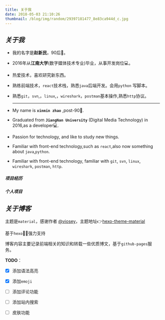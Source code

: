 ```yaml
---
title: 关于我
date: 2018-05-03 21:10:26
thumbnail: /blog/img/random/29397181477_8e83ca944d_c.jpg
---
```

> 

## *关于我* 

- 我的名字是**赵新民**，90后:boy:。

- 2016年从**江南大学**(数字媒体技术专业)毕业，从事开发岗位:computer:。

- 热爱技术，喜欢研究新东西。

- 熟练前端技术，`react`技术栈，熟悉`java`后端开发。会用`python` 写脚本。

- 熟悉`git`，`svn`,，`linux`,，`wireshark`，`postman`基本操作,熟悉`http`协议。

  ------

- My name is **`xinmin zhao`** ,post-90:boy:.

- Graduated from **`JiangNan University`** (Digital Media Technology) in 2016,as a developer:computer:.

- Passion for technology, and like to study new things.

- Familiar with front-end technology,such as `react`,also now something about `java`,`python`.

- Familiar with front-end technology, familiar with `git`, `svn`, `linux`, `wireshark`, `postman`, `http`.

##### 项目经历

##### 个人项目 



## *关于博客*

主题是`material`，感谢作者 [@viosey](https://github.com/viosey)，主题地址:point_right:[hexo-theme-material](https://github.com/viosey/hexo-theme-material/)

基于`hexo`:clap::clap:强力支持

博客内容主要记录前端相关的知识和转载一些优质博文，基于`github-pages`服务。

**TODO**：

- [x] 添加语法高亮
- [x] 添加`emoji`
- [ ] 添加评论功能
- [ ] 添加站内搜索
- [ ] 皮肤功能



